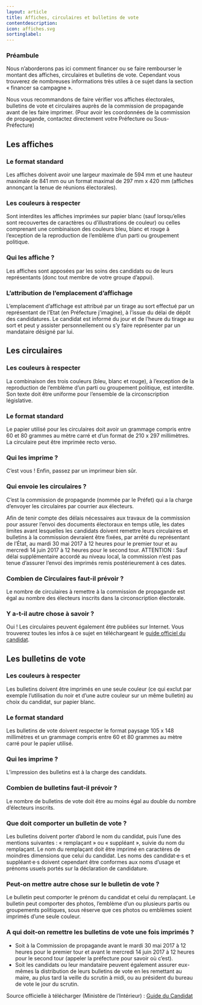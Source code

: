 ```yaml
---
layout: article
title: Affiches, circulaires et bulletins de vote
contentdescription:
icon: affiches.svg
sortinglabel:
---
```


### Préambule
Nous n’aborderons pas ici comment financer ou se faire rembourser le montant des affiches, circulaires et bulletins de vote. Cependant vous trouverez de nombreuses informations très utiles à ce sujet dans la section « financer sa campagne ».

Nous vous recommandons de faire vérifier vos affiches électorales, bulletins de vote et circulaires auprès de la commission de propagande avant de les faire imprimer. (Pour avoir les coordonnées de la commission de propagande, contactez directement votre Préfecture ou Sous-Préfecture)

## Les affiches

### Le format standard
Les affiches doivent avoir une largeur maximale de 594 mm et une hauteur maximale de 841 mm ou un format maximal de 297 mm x 420 mm (affiches annonçant la tenue de réunions électorales).

### Les couleurs à respecter
Sont interdites les affiches imprimées sur papier blanc (sauf lorsqu’elles sont recouvertes de caractères ou d’illustrations de couleur) ou celles comprenant une combinaison des couleurs bleu, blanc et rouge à l’exception de la reproduction de l’emblème d’un parti ou groupement politique.

### Qui les affiche ?
Les affiches sont apposées par les soins des candidats ou de leurs représentants (donc tout membre de votre groupe d’appui).

### L’attribution de l’emplacement d’affichage
L’emplacement d’affichage est attribué par un tirage au sort effectué par un représentant de l’Etat (en Préfecture j'imagine), à l’issue du délai de dépôt des candidatures.
Le candidat est informé du jour et de l’heure du tirage au sort et peut y assister personnellement ou s’y faire représenter par un mandataire désigné par lui.


## Les circulaires

### Les couleurs à respecter
La combinaison des trois couleurs (bleu, blanc et rouge), à l’exception de la reproduction de l’emblème d’un parti ou groupement politique, est interdite. Son texte doit être uniforme pour l’ensemble de la circonscription législative.

### Le format standard
Le papier utilisé pour les circulaires doit avoir un grammage compris entre 60 et 80 grammes au mètre carré et d’un format de 210 x 297 millimètres. La circulaire peut être imprimée recto verso.

### Qui les imprime ?
C’est vous ! Enfin, passez par un imprimeur bien sûr.

### Qui envoie les circulaires ?
C’est la commission de propagande (nommée par le Préfet) qui a la charge d’envoyer les circulaires par courrier aux électeurs.

Afin de tenir compte des délais nécessaires aux travaux de la commission pour assurer l’envoi des documents électoraux en temps utile, les dates limites avant lesquelles les candidats doivent remettre leurs circulaires et bulletins à la commission devraient être fixées, par arrêté du représentant de l’État, au mardi 30 mai 2017 à 12 heures pour le premier tour et au mercredi 14 juin 2017 à 12 heures pour le second tour. ATTENTION : Sauf délai supplémentaire accordé au niveau local, la commission n’est pas tenue d’assurer l’envoi des imprimés remis postérieurement à ces dates.

### Combien de Circulaires faut-il prévoir ?
Le nombre de circulaires à remettre à la commission de propagande est égal au nombre des électeurs inscrits dans la circonscription électorale.

### Y a-t-il autre chose à savoir ?
Oui ! Les circulaires peuvent également être publiées sur Internet. Vous trouverez toutes les infos à ce sujet en téléchargeant le [guide officiel du candidat](http://www.interieur.gouv.fr/content/download/102271/806359/file/M%C3%A9mento%20du%20candidat%20aux%20%C3%A9lections%20l%C3%A9gislatives%202017%20V4.pdf).


## Les bulletins de vote
### Les couleurs à respecter
Les bulletins doivent être imprimés en une seule couleur (ce qui exclut par exemple l’utilisation du noir et d’une autre couleur sur un même bulletin) au choix du candidat, sur papier blanc.

### Le format standard
Les bulletins de vote doivent respecter le format paysage 105 x 148 millimètres et un grammage compris entre 60 et 80 grammes au mètre carré pour le papier utilisé.

### Qui les imprime ?
L’impression des bulletins est à la charge des candidats.

### Combien de bulletins faut-il prévoir ?
Le nombre de bulletins de vote doit être au moins égal au double du nombre d’électeurs inscrits.

### Que doit comporter un bulletin de vote ?
Les bulletins doivent porter d’abord le nom du candidat, puis l’une des mentions suivantes : « remplaçant » ou « suppléant », suivie du nom du remplaçant.
Le nom du remplaçant doit être imprimé en caractères de moindres dimensions que celui du candidat.
Les noms des candidat·e·s et suppléant·e·s doivent cependant être conformes aux noms d’usage et prénoms usuels portés sur la déclaration de candidature.

### Peut-on mettre autre chose sur le bulletin de vote ?
Le bulletin peut comporter le prénom du candidat et celui du remplaçant.
Le bulletin peut comporter des photos, l’emblème d’un ou plusieurs partis ou groupements politiques, sous réserve que ces photos ou emblèmes soient imprimés d’une seule couleur.

### A qui doit-on remettre les bulletins de vote une fois imprimés ?
- Soit à la Commission de propagande avant le mardi 30 mai 2017 à 12 heures pour le premier tour et avant le mercredi 14 juin 2017 à 12 heures pour le second tour (appeler la préfecture pour savoir où c’est).
- Soit les candidats ou leur mandataire peuvent également assurer eux-mêmes la distribution de leurs bulletins de vote en les remettant au maire, au plus tard la veille du scrutin à midi, ou au
président du bureau de vote le jour du scrutin.

Source officielle à télécharger (Ministère de l’Intérieur) : [Guide du Candidat](http://www.interieur.gouv.fr/content/download/102271/806359/file/M%C3%A9mento%20du%20candidat%20aux%20%C3%A9lections%20l%C3%A9gislatives%202017%20V4.pdf)
